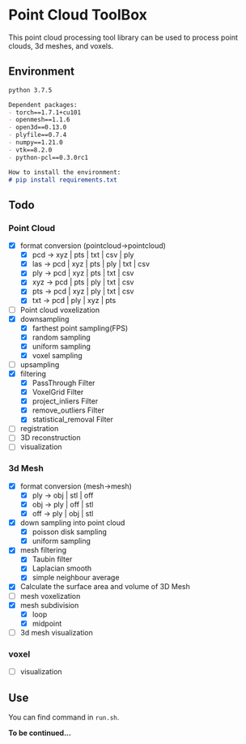 # Point Cloud ToolBox


This point cloud processing tool library can be used to process point clouds, 3d meshes, and voxels.

## Environment
```markdown
python 3.7.5

Dependent packages:
- torch==1.7.1+cu101
- openmesh==1.1.6
- open3d==0.13.0
- plyfile==0.7.4
- numpy==1.21.0
- vtk==8.2.0
- python-pcl==0.3.0rc1

How to install the environment:
# pip install requirements.txt
```

## Todo
### Point Cloud
- [x] format conversion (pointcloud->pointcloud)  
     - [x] pcd -> xyz | pts | txt | csv | ply 
     - [x] las -> pcd | xyz | pts | ply | txt | csv
     - [x] ply -> pcd | xyz | pts | txt | csv   
     - [x] xyz -> pcd | pts | ply | txt | csv
     - [x] pts -> pcd | xyz | ply | txt | csv
     - [x] txt -> pcd | ply | xyz | pts
- [ ] Point cloud voxelization
- [x] downsampling
    - [x] farthest point sampling(FPS)
    - [x] random sampling
    - [x] uniform sampling
    - [x] voxel sampling
- [ ] upsampling
- [x] filtering
    - [x] PassThrough Filter
    - [x] VoxelGrid Filter
    - [x] project_inliers Filter
    - [x] remove_outliers Filter
    - [x] statistical_removal Filter
- [ ] registration
- [ ] 3D reconstruction
- [ ] visualization

### 3d Mesh
- [x] format conversion (mesh->mesh)
    - [x] ply -> obj | stl | off
    - [x] obj -> ply | off | stl
    - [x] off -> ply | obj | stl
- [x] down sampling into point cloud
    - [x] poisson disk sampling
    - [x] uniform sampling
- [x] mesh filtering
    - [x] Taubin filter
    - [x] Laplacian smooth
    - [x] simple neighbour average
- [x] Calculate the surface area and volume of 3D Mesh
- [ ] mesh voxelization
- [x] mesh subdivision
    - [x] loop
    - [x] midpoint
- [ ] 3d mesh visualization

### voxel
- [ ] visualization

## Use
You can find command in `run.sh`.


**To be continued...**

    
   
